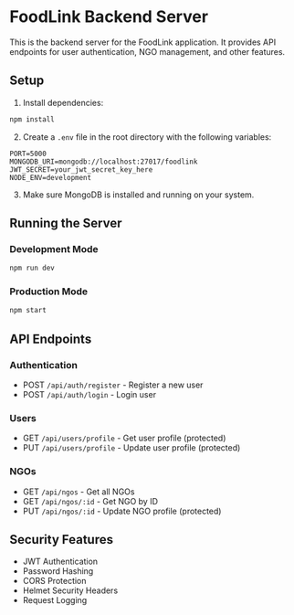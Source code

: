# FoodLink Backend Server

This is the backend server for the FoodLink application. It provides API endpoints for user authentication, NGO management, and other features.

## Setup

1. Install dependencies:
```bash
npm install
```

2. Create a `.env` file in the root directory with the following variables:
```
PORT=5000
MONGODB_URI=mongodb://localhost:27017/foodlink
JWT_SECRET=your_jwt_secret_key_here
NODE_ENV=development
```

3. Make sure MongoDB is installed and running on your system.

## Running the Server

### Development Mode
```bash
npm run dev
```

### Production Mode
```bash
npm start
```

## API Endpoints

### Authentication
- POST `/api/auth/register` - Register a new user
- POST `/api/auth/login` - Login user

### Users
- GET `/api/users/profile` - Get user profile (protected)
- PUT `/api/users/profile` - Update user profile (protected)

### NGOs
- GET `/api/ngos` - Get all NGOs
- GET `/api/ngos/:id` - Get NGO by ID
- PUT `/api/ngos/:id` - Update NGO profile (protected)

## Security Features

- JWT Authentication
- Password Hashing
- CORS Protection
- Helmet Security Headers
- Request Logging 
